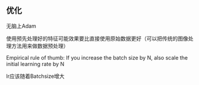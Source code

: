 ## 优化
无脑上Adam

使用预先处理好的特征可能效果要比直接使用原始数据更好（可以把传统的图像处理方法用来做数据预处理）

Empirical rule of thumb: If you increase the batch size by N, also scale the initial learning rate by N

lr应该随着Batchsize增大


